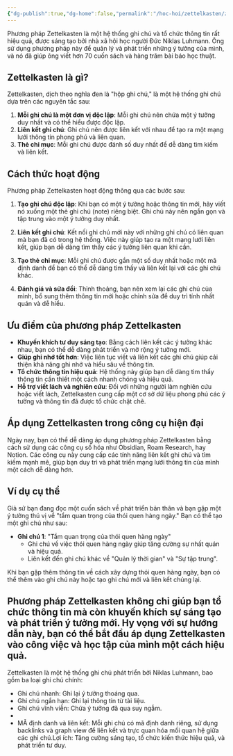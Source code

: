 ```yaml
---
{"dg-publish":true,"dg-home":false,"permalink":"/hoc-hoi/zettelkasten/zettelkasten/","dgPassFrontmatter":true,"noteIcon":"","updated":"2025-01-13T22:27:26.060+07:00"}
---
```



Phương pháp Zettelkasten là một hệ thống ghi chú và tổ chức thông tin rất hiệu quả, được sáng tạo bởi nhà xã hội học người Đức Niklas Luhmann. Ông sử dụng phương pháp này để quản lý và phát triển những ý tưởng của mình, và nó đã giúp ông viết hơn 70 cuốn sách và hàng trăm bài báo học thuật.

## Zettelkasten là gì?
Zettelkasten, dịch theo nghĩa đen là "hộp ghi chú," là một hệ thống ghi chú dựa trên các nguyên tắc sau:
1. **Mỗi ghi chú là một đơn vị độc lập**: Mỗi ghi chú nên chứa một ý tưởng duy nhất và có thể hiểu được độc lập.
2. **Liên kết ghi chú**: Ghi chú nên được liên kết với nhau để tạo ra một mạng lưới thông tin phong phú và liên quan.
3. **Thẻ chỉ mục**: Mỗi ghi chú được đánh số duy nhất để dễ dàng tìm kiếm và liên kết.

## Cách thức hoạt động
Phương pháp Zettelkasten hoạt động thông qua các bước sau:

1. **Tạo ghi chú độc lập**: Khi bạn có một ý tưởng hoặc thông tin mới, hãy viết nó xuống một thẻ ghi chú (note) riêng biệt. Ghi chú này nên ngắn gọn và tập trung vào một ý tưởng duy nhất.

2. **Liên kết ghi chú**: Kết nối ghi chú mới này với những ghi chú có liên quan mà bạn đã có trong hệ thống. Việc này giúp tạo ra một mạng lưới liên kết, giúp bạn dễ dàng tìm thấy các ý tưởng liên quan khi cần.

3. **Tạo thẻ chỉ mục**: Mỗi ghi chú được gắn một số duy nhất hoặc một mã định danh để bạn có thể dễ dàng tìm thấy và liên kết lại với các ghi chú khác.

4. **Đánh giá và sửa đổi**: Thỉnh thoảng, bạn nên xem lại các ghi chú của mình, bổ sung thêm thông tin mới hoặc chỉnh sửa để duy trì tính nhất quán và dễ hiểu.

## Ưu điểm của phương pháp Zettelkasten
- **Khuyến khích tư duy sáng tạo**: Bằng cách liên kết các ý tưởng khác nhau, bạn có thể dễ dàng phát triển và mở rộng ý tưởng mới.
- **Giúp ghi nhớ tốt hơn**: Việc liên tục viết và liên kết các ghi chú giúp cải thiện khả năng ghi nhớ và hiểu sâu về thông tin.
- **Tổ chức thông tin hiệu quả**: Hệ thống này giúp bạn dễ dàng tìm thấy thông tin cần thiết một cách nhanh chóng và hiệu quả.
- **Hỗ trợ viết lách và nghiên cứu**: Đối với những người làm nghiên cứu hoặc viết lách, Zettelkasten cung cấp một cơ sở dữ liệu phong phú các ý tưởng và thông tin đã được tổ chức chặt chẽ.

## Áp dụng Zettelkasten trong công cụ hiện đại
Ngày nay, bạn có thể dễ dàng áp dụng phương pháp Zettelkasten bằng cách sử dụng các công cụ số hóa như Obsidian, Roam Research, hay Notion. Các công cụ này cung cấp các tính năng liên kết ghi chú và tìm kiếm mạnh mẽ, giúp bạn duy trì và phát triển mạng lưới thông tin của mình một cách dễ dàng hơn.

## Ví dụ cụ thể
Giả sử bạn đang đọc một cuốn sách về phát triển bản thân và bạn gặp một ý tưởng thú vị về "tầm quan trọng của thói quen hàng ngày." Bạn có thể tạo một ghi chú như sau:

- **Ghi chú 1**: "Tầm quan trọng của thói quen hàng ngày"
  - Ghi chú về việc thói quen hàng ngày giúp tăng cường sự nhất quán và hiệu quả.
  - Liên kết đến ghi chú khác về "Quản lý thời gian" và "Sự tập trung".

Khi bạn gặp thêm thông tin về cách xây dựng thói quen hàng ngày, bạn có thể thêm vào ghi chú này hoặc tạo ghi chú mới và liên kết chúng lại.

Phương pháp Zettelkasten không chỉ giúp bạn tổ chức thông tin mà còn khuyến khích sự sáng tạo và phát triển ý tưởng mới. Hy vọng với sự hướng dẫn này, bạn có thể bắt đầu áp dụng Zettelkasten vào công việc và học tập của mình một cách hiệu quả.
---

Zettelkasten là một hệ thống ghi chú phát triển bởi Niklas Luhmann, bao gồm ba loại ghi chú chính:
- Ghi chú nhanh: Ghi lại ý tưởng thoáng qua.
- Ghi chú ngắn hạn: Ghi lại thông tin từ tài liệu.
- Ghi chú vĩnh viễn: Chứa ý tưởng đã qua suy ngẫm.
- 
- MÃ định danh và liên kết: Mỗi ghi chú có mã định danh riêng, sử dụng backlinks và graph view để liên kết và trực quan hóa mối quan hệ giữa các ghi chú.Lợi ích: Tăng cường sáng tạo, tổ chức kiến thức hiệu quả, và phát triển tư duy.





 


 